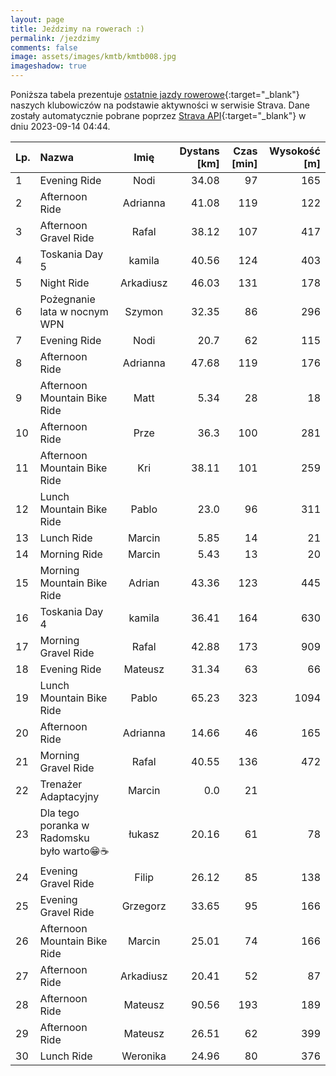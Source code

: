 ```yaml
---
layout: page
title: Jeździmy na rowerach :)
permalink: /jezdzimy
comments: false
image: assets/images/kmtb/kmtb008.jpg
imageshadow: true
---
```


Poniższa tabela prezentuje [ostatnie jazdy rowerowe](https://www.strava.com/clubs/336381){:target="_blank"} naszych klubowiczów na podstawie aktywności w serwisie Strava. Dane zostały automatycznie pobrane poprzez [Strava API](https://developers.strava.com/docs/reference/#api-Clubs-getClubActivitiesById){:target="_blank"} w dniu 2023-09-14 04:44.

Lp. | Nazwa | Imię | Dystans [km] | Czas [min] | Wysokość [m]
:--- | :--- | :---: | ---: | ---: | ---:
1|Evening Ride|Nodi|34.08|97|165
2|Afternoon Ride|Adrianna|41.08|119|122
3|Afternoon Gravel Ride|Rafal|38.12|107|417
4|Toskania Day 5|kamila|40.56|124|403
5|Night Ride|Arkadiusz|46.03|131|178
6|Pożegnanie lata w nocnym WPN|Szymon|32.35|86|296
7|Evening Ride|Nodi|20.7|62|115
8|Afternoon Ride|Adrianna|47.68|119|176
9|Afternoon Mountain Bike Ride|Matt|5.34|28|18
10|Afternoon Ride|Prze|36.3|100|281
11|Afternoon Mountain Bike Ride|Kri|38.11|101|259
12|Lunch Mountain Bike Ride|Pablo|23.0|96|311
13|Lunch Ride|Marcin|5.85|14|21
14|Morning Ride|Marcin|5.43|13|20
15|Morning Mountain Bike Ride|Adrian|43.36|123|445
16|Toskania Day 4|kamila|36.41|164|630
17|Morning Gravel Ride|Rafal|42.88|173|909
18|Evening Ride|Mateusz|31.34|63|66
19|Lunch Mountain Bike Ride|Pablo|65.23|323|1094
20|Afternoon Ride|Adrianna|14.66|46|165
21|Morning Gravel Ride|Rafal|40.55|136|472
22|Trenażer Adaptacyjny|Marcin|0.0|21|
23|Dla tego poranka w Radomsku było warto😁☕|łukasz|20.16|61|78
24|Evening Gravel Ride|Filip|26.12|85|138
25|Evening Gravel Ride|Grzegorz|33.65|95|166
26|Afternoon Mountain Bike Ride|Marcin|25.01|74|166
27|Afternoon Ride|Arkadiusz|20.41|52|87
28|Afternoon Ride|Mateusz|90.56|193|189
29|Afternoon Ride|Mateusz|26.51|62|399
30|Lunch Ride|Weronika|24.96|80|376
